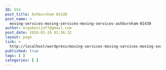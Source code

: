 ```yaml
---
ID: 554
post_title: Ashburnham 01430
post_name: >
  moving-services-moving-services-moving-services-ashburnham-01430
author: mrgabonijeff@gmail.com
post_date: 2018-03-28 01:36:32
layout: page
link: >
  http://localhost/wordpress/moving-services-moving-services-moving-services-ashburnham-01430/
published: true
tags: [ ]
categories: [ ]
---
```

